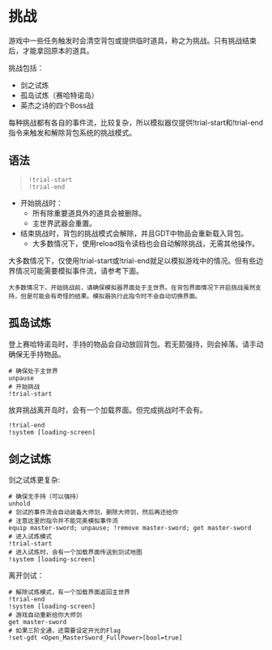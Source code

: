 # 挑战

游戏中一些任务触发时会清空背包或提供临时道具，称之为挑战。只有挑战结束后，才能拿回原本的道具。

挑战包括：
- 剑之试炼
- 孤岛试炼（赛哈特诺岛）
- 英杰之诗的四个Boss战

每种挑战都有各自的事件流，比较复杂，所以模拟器仅提供<skyb>!trial-start</skyb>和<skyb>!trial-end</skyb>指令来触发和解除背包系统的挑战模式。

## 语法

> `!trial-start` <br>
> `!trial-end`

- 开始挑战时：
  - 所有除重要道具外的道具会被删除。
  - 主世界武器会重置。
- 结束挑战时，背包的挑战模式会解除，并且GDT中物品会重新载入背包。
  - 大多数情况下，使用<skyb>reload</skyb>指令读档也会自动解除挑战，无需其他操作。

大多数情况下，仅使用<skyb>!trial-start</skyb>或<skyb>!trial-end</skyb>就足以模拟游戏中的情况。但有些边界情况可能需要模拟事件流，请参考下面。

```admonish danger
大多数情况下，开始挑战前，请确保模拟器界面处于主世界。在背包界面情况下开启挑战虽然支持，但是可能会有奇怪的结果。模拟器执行此指令时不会自动切换界面。
```

## 孤岛试炼
登上赛哈特诺岛时，手持的物品会自动放回背包。若无箭强持，则会掉落。请手动确保无手持物品。

```skybook
# 确保处于主世界
unpause
# 开始挑战
!trial-start
```

放弃挑战离开岛时，会有一个加载界面。但完成挑战时不会有。
```skybook
!trial-end
!system [loading-screen]
```

## 剑之试炼
剑之试炼更复杂:
```skybook
# 确保无手持（可以强持）
unhold
# 剑试的事件流会自动装备大师剑，删除大师剑，然后再还给你
# 注意这里的指令并不能完美模拟事件流
equip master-sword; unpause; !remove master-sword; get master-sword
# 进入试炼模式
!trial-start
# 进入试炼时，会有一个加载界面传送到剑试地图
!system [loading-screen]
```

离开剑试：
```skybook
# 解除试炼模式，有一个加载界面返回主世界
!trial-end
!system [loading-screen]
# 游戏自动重新给你大师剑
get master-sword
# 如果三阶全通，还需要设定开光的Flag
!set-gdt <Open_MasterSword_FullPower>[bool=true]
```
